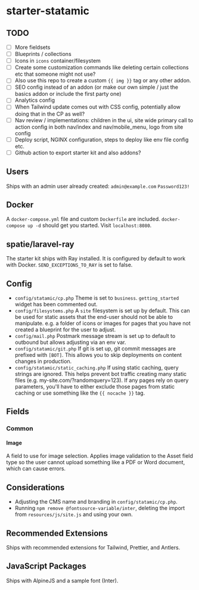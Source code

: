 # starter-statamic

## TODO

-   [ ] More fieldsets
-   [ ] Blueprints / collections
-   [ ] Icons in `icons` container/filesystem
-   [ ] Create some customization commands like deleting certain collections etc that someone might not use?
-   [ ] Also use this repo to create a custom `{{ img }}` tag or any other addon.
-   [ ] SEO config instead of an addon (or make our own simple / just the basics addon or include the first party one)
-   [ ] Analytics config
-   [ ] When Tailwind update comes out with CSS config, potentially allow doing that in the CP as well?
-   [ ] Nav review / implementations: children in the ui, site wide primary call to action config in both nav/index and nav/mobile_menu, logo from site config
-   [ ] Deploy script, NGINX configuration, steps to deploy like env file config etc.
-   [ ] Github action to export starter kit and also addons?

## Users

Ships with an admin user already created: `admin@example.com` `Password123!`

## Docker

A `docker-compose.yml` file and custom `Dockerfile` are included. `docker-compose up -d` should get you started. Visit `localhost:8080`.

## spatie/laravel-ray

The starter kit ships with Ray installed. It is configured by default to work with Docker. `SEND_EXCEPTIONS_TO_RAY` is set to false.

## Config

-   `config/statamic/cp.php` Theme is set to `business`. `getting_started` widget has been commented out.
-   `config/filesystems.php` A `site` filesystem is set up by default. This can be used for static assets that the end-user should not be able to manipulate. e.g. a folder of icons or images for pages that you have not created a blueprint for the user to adjust.
-   `config/mail.php` Postmark message stream is set up to default to outbound but allows adjusting via an env var.
-   `config/statamic/git.php` If git is set up, git commit messages are prefixed with `[BOT]`. This allows you to skip deployments on content changes in production.
-   `config/statamic/static_caching.php` If using static caching, query strings are ignored. This helps prevent bot traffic creating many static files (e.g. my-site.com/?randomquery=123). If any pages rely on query parameters, you'll have to either exclude those pages from static caching or use something like the `{{ nocache }}` tag.

## Fields

### Common

#### Image

A field to use for image selection. Applies image validation to the Asset field type so the user cannot upload something like a PDF or Word document, which can cause errors.

## Considerations

-   Adjusting the CMS name and branding in `config/statamic/cp.php`.
-   Running `npm remove @fontsource-variable/inter`, deleting the import from `resources/js/site.js` and using your own.

## Recommended Extensions

Ships with recommended extensions for Tailwind, Prettier, and Antlers.

## JavaScript Packages

Ships with AlpineJS and a sample font (Inter).
